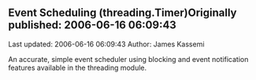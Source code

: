 ## Event Scheduling (threading.Timer)Originally published: 2006-06-16 06:09:43 
Last updated: 2006-06-16 06:09:43 
Author: James Kassemi 
 
An accurate, simple event scheduler using blocking and event notification features available in the threading module.